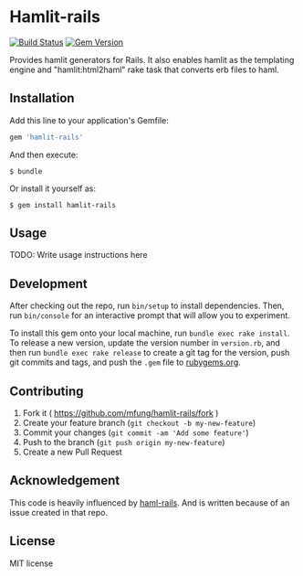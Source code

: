 Hamlit-rails
============

[![Build Status](https://travis-ci.org/mfung/hamlit-rails.svg)](https://travis-ci.org/mfung/hamlit-rails) [![Gem Version](https://badge.fury.io/rb/hamlit-rails.svg)](http://badge.fury.io/rb/hamlit-rails)

Provides hamlit generators for Rails. It also enables hamlit as the templating
engine and "hamlit:html2haml" rake task that converts erb files to haml.

## Installation

Add this line to your application's Gemfile:

```ruby
gem 'hamlit-rails'
```

And then execute:

    $ bundle

Or install it yourself as:

    $ gem install hamlit-rails

## Usage

TODO: Write usage instructions here

## Development

After checking out the repo, run `bin/setup` to install dependencies. Then, run `bin/console` for an interactive prompt that will allow you to experiment.

To install this gem onto your local machine, run `bundle exec rake install`. To release a new version, update the version number in `version.rb`, and then run `bundle exec rake release` to create a git tag for the version, push git commits and tags, and push the `.gem` file to [rubygems.org](https://rubygems.org).

## Contributing

1. Fork it ( https://github.com/mfung/hamlit-rails/fork )
2. Create your feature branch (`git checkout -b my-new-feature`)
3. Commit your changes (`git commit -am 'Add some feature'`)
4. Push to the branch (`git push origin my-new-feature`)
5. Create a new Pull Request

## Acknowledgement
This code is heavily influenced by [haml-rails](https://github.com/indirect/haml-rails).
And is written because of an issue created in that repo.

## License

MIT license
